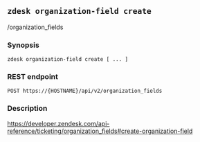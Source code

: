 ## `zdesk organization-field create`

/organization_fields

### Synopsis

    zdesk organization-field create [ ... ]

### REST endpoint

    POST https://{HOSTNAME}/api/v2/organization_fields

### Description

https://developer.zendesk.com/api-reference/ticketing/organization_fields#create-organization-field

